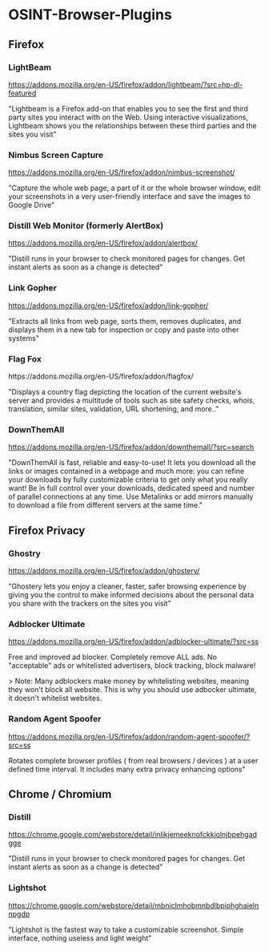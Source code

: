 OSINT-Browser-Plugins
=======================
Firefox
-------------
### LightBeam
https://addons.mozilla.org/en-US/firefox/addon/lightbeam/?src=hp-dl-featured
<p>"Lightbeam is a Firefox add-on that enables you to see the first and third party sites you interact with on the Web. Using interactive visualizations, Lightbeam shows you the relationships between these third parties and the sites you visit"</p>

### Nimbus Screen Capture
https://addons.mozilla.org/en-US/firefox/addon/nimbus-screenshot/
<p>"Capture the whole web page, a part of it or the whole browser window, edit your screenshots in a very user-friendly interface and save the images to Google Drive"</p>

### Distill Web Monitor (formerly AlertBox)
https://addons.mozilla.org/en-US/firefox/addon/alertbox/
<p>"Distill runs in your browser to check monitored pages for changes. Get instant alerts as soon as a change is detected"</p>

### Link Gopher
https://addons.mozilla.org/en-US/firefox/addon/link-gopher/
<p>"Extracts all links from web page, sorts them, removes duplicates, and displays them in a new tab for inspection or copy and paste into other systems"</p>

### Flag Fox
<p>https://addons.mozilla.org/en-US/firefox/addon/flagfox/</p>
<p>"Displays a country flag depicting the location of the current website's server and provides a multitude of tools such as site safety checks, whois, translation, similar sites, validation, URL shortening, and more.."</p>

### DownThemAll
https://addons.mozilla.org/en-US/firefox/addon/downthemall/?src=search
<p>"DownThemAll is fast, reliable and easy-to-use! It lets you download all the links or images contained in a webpage and much more: you can refine your downloads by fully customizable criteria to get only what you really want! Be in full control over your downloads, dedicated speed and number of parallel connections at any time. Use Metalinks or add mirrors manually to download a file from different servers at the same time."</p>

Firefox Privacy
----------------
### Ghostry
https://addons.mozilla.org/en-US/firefox/addon/ghostery/
<p>"Ghostery lets you enjoy a cleaner, faster, safer browsing experience by giving you the control to make informed decisions about the personal data you share with the trackers on the sites you visit"</p>

### Adblocker Ultimate 
https://addons.mozilla.org/en-US/firefox/addon/adblocker-ultimate/?src=ss
<p>Free and improved ad blocker. Completely remove ALL ads. No "acceptable" ads or whitelisted advertisers, block tracking, block malware!</p>
> Note: Many adblockers make money by whitelisting websites, meaning they won't block all website. This is why you should use adbocker ultimate, it doesn't whitelist websites.

### Random Agent Spoofer
https://addons.mozilla.org/en-US/firefox/addon/random-agent-spoofer/?src=ss
<p>Rotates complete browser profiles ( from real browsers / devices ) at a user defined time interval. It includes many extra privacy enhancing options"</p>

Chrome / Chromium
---------------
### Distill
https://chrome.google.com/webstore/detail/inlikjemeeknofckkjolnjbpehgadgge
<p>"Distill runs in your browser to check monitored pages for changes. Get instant alerts as soon as a change is detected"</p>

### Lightshot
https://chrome.google.com/webstore/detail/mbniclmhobmnbdlbpiphghaielnnpgdp
<p>"Lightshot is the fastest way to take a customizable screenshot. Simple interface, nothing useless and light weight"</p>

